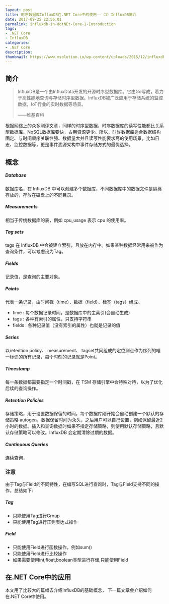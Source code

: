 ```yaml
---
layout: post
title: 时序数据库InfluxDB在.NET Core中的使用——（1）InfluxDB简介
date: 2017-09-25 22:56:01
permalink: influxdb-in-dotNEt-Core-1-Introduction
tags:
- .NET Core
- InfluxDB
categories:
- .NET Core
description:
thumbnail: https://www.msolution.io/wp-content/uploads/2015/12/influxdb.png
---
```


## 简介

> InfluxDB是一个由InfluxData开发的开源时序型数据库。它由Go写成，着力于高性能地查询与存储时序型数据。InfluxDB被广泛应用于存储系统的监控数据，IoT行业的实时数据等场景。
>
> ——维基百科

根据网络上的众多测评文章，同样的时序型数据，时序数据库的读写性能都比关系型数据库、NoSQL数据库要快，占用资源更少。所以，时许数据库适合数据结构固定、与时间顺序关联性强、数据量大并且读写性能要求高的使用场景，比如日志、监控数据等，更是事件溯源架构中事件存储方式的最优选择。

## 概念

##### Database

 数据库名，在 InfluxDB 中可以创建多个数据库，不同数据库中的数据文件是隔离存放的，存放在磁盘上的不同目录。

##### Measurements

相当于传统数据库的表，例如 cpu_usage 表示 cpu 的使用率。

##### Tag sets

tags 在 InfluxDB 中会被建立索引，且放在内存中。如果某种数据经常用来被作为查询条件，可以考虑设为Tag。

##### Fields

记录值，是查询的主要对象。

##### Points

代表一条记录，由时间戳（time）、数据（field）、标签（tags）组成。

- time : 每个数据记录时间，是数据库中的主索引(会自动生成)
- tags : 各种有索引的属性，只支持字符串
- fields : 各种记录值（没有索引的属性）也就是记录的值

##### Series

以retention policy、 measurement、 tagset共同组成的定位测点作为序列的唯一标识的所有记录，每个时刻的记录就是Point。

##### Timestamp

每一条数据都需要指定一个时间戳，在 TSM 存储引擎中会特殊对待，以为了优化后续的查询操作。

##### Retention Policies

存储策略，用于设置数据保留的时间，每个数据库刚开始会自动创建一个默认的存储策略 autogen，数据保留时间为永久，之后用户可以自己设置，例如保留最近2小时的数据。插入和查询数据时如果不指定存储策略，则使用默认存储策略，且默认存储策略可以修改。InfluxDB 会定期清除过期的数据。

##### Continuous Queries

连续查询，

### 注意

由于Tag与Field的不同特性，在编写SQL进行查询时，Tag与Field支持不同的操作，总结如下:

##### Tag

- 只能使用Tag进行Group
- 只能使用Tag进行正则表达式操作

##### Field 

- 只能使用Field进行函数操作，例如sum()
- 只能使用Field进行比较操作
- 如果需要使用int,float,boolean类型进行存储,只能使用Field

## 在.NET Core中的应用

本文用了比较大的篇幅去介绍InfluxDB的基础概念， 下一篇文章会介绍如何在.NET Core中使用。